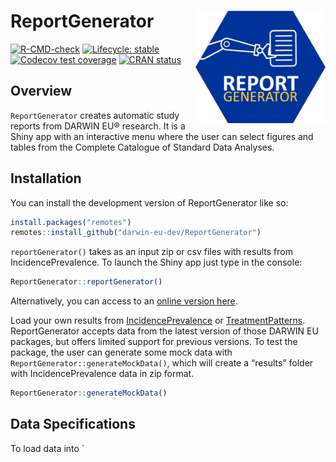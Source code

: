 
<!-- README.md is generated from README.Rmd. Please edit that file -->

# ReportGenerator <img src="man/figures/logo.png" align="right" height="180" />

<!-- badges: start -->

[![R-CMD-check](https://github.com/darwin-eu-dev/ReportGenerator/actions/workflows/R-CMD-check.yaml/badge.svg)](https://github.com/darwin-eu-dev/ReportGenerator/actions/workflows/R-CMD-check.yaml)
[![Lifecycle:
stable](https://img.shields.io/badge/lifecycle-stable-brightgreen.svg)](https://lifecycle.r-lib.org/articles/stages.html#stable)
[![Codecov test
coverage](https://codecov.io/github/darwin-eu-dev/ReportGenerator/branch/main/graph/badge.svg)](https://app.codecov.io/github/darwin-eu-dev/ReportGenerator?branch=main)
[![CRAN
status](https://www.r-pkg.org/badges/version/ReportGenerator)](https://CRAN.R-project.org/package=ReportGenerator)

<!-- badges: end -->

## Overview

`ReportGenerator` creates automatic study reports from DARWIN EU®
research. It is a Shiny app with an interactive menu where the user can
select figures and tables from the Complete Catalogue of Standard Data
Analyses.

## Installation

You can install the development version of ReportGenerator like so:

``` r
install.packages("remotes")
remotes::install_github("darwin-eu-dev/ReportGenerator")
```

`reportGenerator()` takes as an input zip or csv files with results from
IncidencePrevalence. To launch the Shiny app just type in the console:

``` r
ReportGenerator::reportGenerator()
```

Alternatively, you can access to an [online version
here](https://data-dev.darwin-eu.org/content/46c367cd-6e29-4382-9d7d-aff8caaa582a/).

Load your own results from
[IncidencePrevalence](https://darwin-eu.github.io/IncidencePrevalence/)
or
[TreatmentPatterns](https://darwin-eu-dev.github.io/TreatmentPatterns/).
ReportGenerator accepts data from the latest version of those DARWIN EU
packages, but offers limited support for previous versions. To test the
package, the user can generate some mock data with
`ReportGenerator::generateMockData()`, which will create a “results”
folder with IncidencePrevalence data in zip format.

``` r
ReportGenerator::generateMockData()
```

## Data Specifications

To load data into \`
